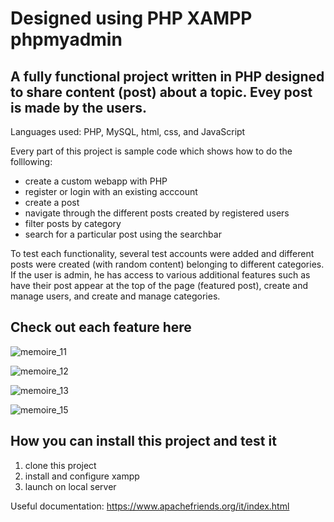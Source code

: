 # Designed using PHP XAMPP phpmyadmin

## A fully functional project written in PHP designed to share content (post) about a topic.  Evey post is made by the users.
Languages used: PHP, MySQL, html, css, and JavaScript

Every part of this project is sample code which shows how to do the folllowing:

* create a custom webapp with PHP
* register or login with an existing acccount
* create a post 
* navigate through the different posts created by registered users
* filter posts by category
* search for a particular post using the searchbar

To test each functionality, several test accounts were added and different posts were created (with random content) belonging to different categories. If the user is admin, he has access to various additional features such as have their post appear at the top of the page (featured post), create and manage users, and create and manage categories. 

## Check out each feature here 

![memoire_11](https://user-images.githubusercontent.com/98499720/210410438-88d974f1-2ca6-484d-b1a4-1252d0e29863.gif)

![memoire_12](https://user-images.githubusercontent.com/98499720/210410446-eae5be6d-4f15-4ec2-a0a4-1255095b36db.gif)

![memoire_13](https://user-images.githubusercontent.com/98499720/210410470-8aed62cf-33a7-4b9f-818d-9a88cf446c0b.gif)

![memoire_15](https://user-images.githubusercontent.com/98499720/210410520-1f4ef1ac-36a7-44d5-a62f-eebe2622f8a7.gif)

## How you can install this project and test it
1. clone this project
2. install and configure xampp
3. launch on local server

Useful documentation: https://www.apachefriends.org/it/index.html
